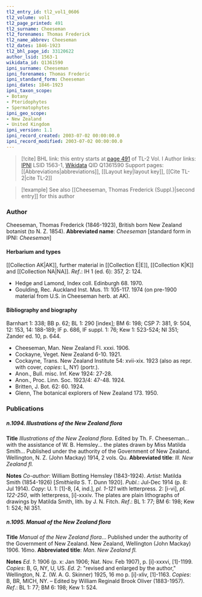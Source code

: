 ```yaml
---
tl2_entry_id: tl2_vol1_0606
tl2_volume: vol1
tl2_page_printed: 491
tl2_surname: Cheeseman
tl2_forenames: Thomas Frederick
tl2_name_abbrev: Cheeseman
tl2_dates: 1846-1923
tl2_bhl_page_id: 33120622
author_lsid: 1563-1
wikidata_id: Q1361590
ipni_surname: Cheeseman
ipni_forenames: Thomas Frederic
ipni_standard_form: Cheeseman
ipni_dates: 1846-1923
ipni_taxon_scope: 
- Botany
- Pteridophytes
- Spermatophytes
ipni_geo_scope: 
- New Zealand
- United Kingdom
ipni_version: 1.1
ipni_record_created: 2003-07-02 00:00:00.0
ipni_record_modified: 2003-07-02 00:00:00.0
---
```


> [!cite] BHL link: this entry starts at [page 491](https://www.biodiversitylibrary.org/page/33120622) of TL-2 Vol. I
> Author links: [IPNI](https://www.ipni.org/a/1563-1) LSID 1563-1, [Wikidata](https://www.wikidata.org/wiki/Q1361590) QID Q1361590
> Support pages: [[Abbreviations|abbreviations]], [[Layout key|layout key]], [[Cite TL-2|cite TL-2]]

> [!example] See also [[Cheeseman, Thomas Frederick (Suppl.)|second entry]] for this author

### Author

Cheeseman, Thomas Frederick (1846-1923), British born New Zealand botanist (to N. Z. 1854). 
**Abbreviated name**: *Cheeseman* \[standard form in IPNI: *Cheeseman*\]

#### Herbarium and types

[[Collection AK|AK]], further material in [[Collection E|E]], [[Collection K|K]] and [[Collection NA|NA]].
*Ref*.: IH 1 (ed. 6): 357, 2: 124.
- Hedge and Lamond, Index coll. Edinburgh 68. 1970.
- Goulding, Rec. Auckland Inst. Mus. 11: 105-117. 1974 (on pre-1900 material from U.S. in Cheeseman herb. at AK).

#### Bibliography and biography

Barnhart 1: 338; BB p. 62; BL 1: 290 \[index\]; BM 6: 198; CSP 7: 381, 9: 504, 12: 153, 14: 188-189; IF p. 686, IF suppl. 1: 76; Kew 1: 523-524; NI 351; Zander ed. 10, p. 644.
- Cheeseman, Man. New Zealand Fl. xxxi. 1906.
- Cockayne, Veget. New Zealand 6-10. 1921.
- Cockayne, Trans. New Zealand Institute 54: xvii-xix. 1923 (also as repr. with cover, *copies*: L, NY) (portr.).
- Anon., Bull. misc. Inf. Kew 1924: 27-28.
- Anon., Proc. Linn. Soc. 1923/4: 47-48. 1924.
- Britten, J. Bot. 62: 60. 1924.
- Glenn, The botanical explorers of New Zealand 173. 1950.

### Publications

##### n.1094. Illustrations of the New Zealand flora

**Title**
*Illustrations of the New Zealand flora*. Edited by Th. F. Cheeseman... with the assistance of W. B. Hemsley... the plates drawn by Miss Matilda Smith... Published under the authority of the Government of New Zealand. Wellington, N. Z. (John Mackay) 1914, 2 vols. Qu.
**Abbreviated title**: *Ill. New Zealand fl.*

**Notes**
*Co-author*: William Botting Hemsley (1843-1924).
*Artist*: Matilda Smith (1854-1926) \[*Smithiella* S. T. Dunn 1920\].
*Publ*.: Jul-Dec 1914 (p. 8: Jul 1914). *Copy*: U.
1: \[1\]-8, \[4, ind.\], *pl. 1-121* with letterpress.
2: \[i-vi\], *pl. 122-250*, with letterpress, \[i\]-xxxiv.
The plates are plain lithographs of drawings by Matilda Smith, lith. by J. N. Fitch.
*Ref*.: BL 1: 77; BM 6: 198; Kew 1: 524; NI 351.

##### n.1095. Manual of the New Zealand flora

**Title**
*Manual of the New Zealand flora*... Published under the authority of the Government of New Zealand. New Zealand, Wellington (John Mackay) 1906. 16mo.
**Abbreviated title**: *Man. New Zealand fl.*

**Notes**
*Ed. 1*: 1906 (p. x: Jan 1906; Nat. Nov. Feb 1907), p. \[i\]-xxxvi, \[1\]-1199. *Copies*: B, G, NY, U, US.
*Ed. 2*: "revised and enlarged by the author," Wellington, N. Z. (W. A. G. Skinner) 1925, 16 mo p. \[i\]-xliv, \[1\]-1163. *Copies*: B, BR, MICH, NY. – Edited by William Reginald Brook Oliver (1883-1957).
*Ref*.: BL 1: 77; BM 6: 198; Kew 1: 524.

